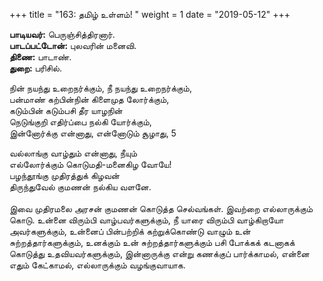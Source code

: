 ﻿+++
title = "163: தமிழ் உள்ளம்!  "
weight = 1
date = "2019-05-12"
+++

**பாடியவர்:** பெருஞ்சித்திரனார்.  
**பாடப்பட்டோன்:** புலவரின் மனைவி.  
**திணை:** பாடாண்.  
**துறை:** பரிசில்.  
  
நின் நயந்து உறைநர்க்கும், நீ நயந்து உறைநர்க்கும்,  
பன்மாண் கற்பின்நின் கிளைமுத லோர்க்கும்,  
கடும்பின் கடும்பசி தீர யாழநின்  
நெடுங்குறி எதிர்ப்பை நல்கி யோர்க்கும்,  
இன்னோர்க்கு என்னாது, என்னோடும் சூழாது, 5  
  
வல்லாங்கு வாழ்தும் என்னாது, நீயும்  
எல்லோர்க்கும் கொடுமதி-மனைகிழ வோயே!  
பழந்தூங்கு முதிரத்துக் கிழவன்  
திருந்துவேல் குமணன் நல்கிய வளனே.  
   
இவை முதிரமலை அரசன் குமணன் கொடுத்த செல்வங்கள். இவற்றை எல்லாருக்கும் கொடு. உன்னை விரும்பி வாழ்பவர்களுக்கும், நீ யாரை விரும்பி வாழ்கிறாயோ அவர்களுக்கும், உன்னைப் பின்பற்றிக் கற்றுக்கொண்டு வாழும் உன் சுற்றத்தார்களுக்கும், உனக்கும் உன் சுற்றத்தார்களுக்கும் பசி போக்கக் கடனாகக் கொடுத்து உதவியவர்களுக்கும், இன்னாருக்கு என்று கணக்குப் பார்க்காமல், என்னை எதும் கேட்காமல், எல்லாருக்கும் வழங்குவாயாக.  
